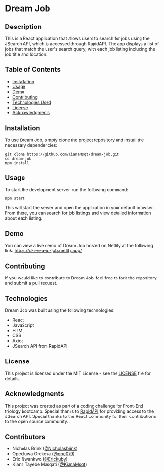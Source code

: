 # Dream Job

## Description
This is a React application that allows users to search for jobs using the JSearch API, which is accessed through RapidAPI. The app displays a list of jobs that match the user's search query, with each job listing including the job title and location.

## Table of Contents
* [Installation](#installation)
* [Usage](#usage)
* [Demo](#demo)
* [Contributing](#contributing)
* [Technologies Used](#technologies)
* [License](#license)
* [Acknowledgments](#acknowledgments)


## Installation
To use Dream Job, simply clone the project repository and install the necessary dependencies:
```
git clone https://github.com/KianaMsqt/dream-job.git
cd dream-job
npm install
```


## Usage
To start the development server, run the following command:
```
npm start
```

This will start the server and open the application in your default browser. From there, you can search for job listings and view detailed information about each listing.


## Demo
You can view a live demo of Dream Job hosted on Netlify at the following link: https://d-r-e-a-m-job.netlify.app/


## Contributing
If you would like to contribute to Dream Job, feel free to fork the repository and submit a pull request.


## Technologies
Dream Job was built using the following technologies:

* React
* JavaScript
* HTML
* CSS
* Axios
* JSearch API from RapidAPI
<!-- * Mailchimp -->


## License
This project is licensed under the MIT License - see the [LICENSE](./LICENSE.txt) file for details.


## Acknowledgments
This project was created as part of a coding challenge for Front-End triology bootcamp. Special thanks to [RapidAPI](https://rapidapi.com/) for providing access to the JSearch API. Special thanks to the React community for their contributions to the open source community.


## Contributors
- Nicholas Brink ([@Nicholasbrink](https://github.com/Nicholasbrink))
- Opeoluwa Orekoya ([@ope079](https://github.com/ope079))
- Eric Nwankwo ([@Erickuby](https://github.com/Erickuby))
- Kiana Tayebe Masqati ([@KianaMsqt](https://github.com/KianaMsqt))
